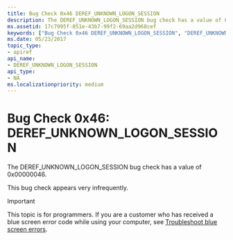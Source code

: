 ```yaml
---
title: Bug Check 0x46 DEREF_UNKNOWN_LOGON_SESSION
description: The DEREF_UNKNOWN_LOGON_SESSION bug check has a value of 0x00000046.This bug check appears very infrequently.
ms.assetid: 17c7995f-051e-43b7-99f2-69aa2d968cef
keywords: ["Bug Check 0x46 DEREF_UNKNOWN_LOGON_SESSION", "DEREF_UNKNOWN_LOGON_SESSION"]
ms.date: 05/23/2017
topic_type:
- apiref
api_name:
- DEREF_UNKNOWN_LOGON_SESSION
api_type:
- NA
ms.localizationpriority: medium
---
```


# Bug Check 0x46: DEREF\_UNKNOWN\_LOGON\_SESSION


The DEREF\_UNKNOWN\_LOGON\_SESSION bug check has a value of 0x00000046.

This bug check appears very infrequently.

> [!IMPORTANT]
> This topic is for programmers. If you are a customer who has received a blue screen error code while using your computer, see [Troubleshoot blue screen errors](https://windows.microsoft.com/windows-10/troubleshoot-blue-screen-errors).


 

 




